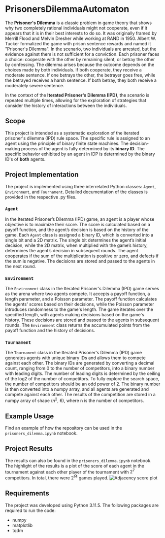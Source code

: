 PrisonersDilemmaAutomaton
=========================
The **Prisoner's Dilemma** is a classic problem in game theory that shows why two completely rational individuals might not cooperate, even if it appears that it is in their best interests to do so. It was originally framed by Merrill Flood and Melvin Dresher while working at RAND in 1950. Albert W. Tucker formalized the game with prison sentence rewards and named it "Prisoner's Dilemma". In the scenario, two individuals are arrested, but the evidence against them is not sufficient for a conviction. Each prisoner faces a choice: cooperate with the other by remaining silent, or betray the other by confessing. The dilemma arises because the outcome depends on the choices made by both individuals. If both cooperate, they receive a moderate sentence. If one betrays the other, the betrayer goes free, while the betrayed receives a harsh sentence. If both betray, they both receive a moderately severe sentence.

In the context of the **Iterated Prisoner's Dilemma (IPD)**, the scenario is repeated multiple times, allowing for the exploration of strategies that consider the history of interactions between the individuals.


Scope
-----

This project is intended as a systematic exploration of the iterated prisoner's dilemma (IPD) rule space. The specific rule is assigned to an agent using the principle of binary finite state machines. The decision-making process of the agent is fully determined by its **binary ID**. The specific behavior exhibited by an agent in IDP is determined by the binary ID's of **both** agents. 

Project Implementation
----------------------

The project is implemented using three interrelated Python classes: `Agent`, `Environment`, and `Tournament`. Detailed documentation of the classes is provided in the respective .py files. 

### `Agent`
In the Iterated Prisoner’s Dilemma (IPD) game, an agent is a player whose objective is to maximize their score. The score is calculated based on a payoff function, and the agent’s decision is based on the history of the game. Each `Agent` class is assigned a binary ID, which is converted into a single bit and a 2D matrix. The single bit determines the agent’s initial decision, while the 2D matrix, when multiplied with the game’s history, determines the agent’s decision in subsequent rounds. The agent cooperates if the sum of the multiplication is positive or zero, and defects if the sum is negative. The decisions are stored and passed to the agents in the next round.

### `Environment`
The `Environment` class in the Iterated Prisoner's Dilemma (IPD) game serves as the arena where two agents compete. It accepts a payoff function, a length parameter, and a Poisson parameter. The payoff function calculates the agents' scores based on their decisions, while the Poisson parameter introduces randomness to the game's length. The game iterates over the specified length, with agents making decisions based on the game's history. These decisions are stored and passed to the agents in subsequent rounds. The `Environment` class returns the accumulated points from the payoff function and the history of decisions.

### `Tournament`
The `Tournament` class in the Iterated Prisoner's Dilemma (IPD) game generates agents with unique binary IDs and allows them to compete against each other. The binary IDs are generated by converting a decimal count, ranging from 0 to the number of competitors, into a binary number with leading digits. The number of leading digits is determined by the ceiling of the log2 of the number of competitors. To fully explore the search space, the number of competitors should be an odd power of 2. The binary number is then converted into a numpy array, and all agents are generated and compete against each other. The results of the competition are stored in a numpy array of shape ($n^2$, 6), where n is the number of competitors.

Example Usage
-------------
Find an example of how the repository can be used in the `prisoners_dilemma.ipynb` notebook.

Project Results
---------------
The results can also be found in the `prisoners_dilemma.ipynb` notebook.
The highlight of the results is a plot of the score of each agent in the tournament against each other player of the tournament with $2^7$ competitors. In total, there were $2^{14}$ games played.
![Adjacency score plot](./assets/prisoners_dilemma.png)

Requirements
------------
The project was developed using Python 3.11.5. The following packages are required to run the code:
- numpy
- matplotlib
- tqdm
